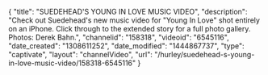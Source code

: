 {
    "title": "SUEDEHEAD'S YOUNG IN LOVE MUSIC VIDEO",
    "description": "Check out Suedehead's new music video for \"Young In Love\" shot entirely on an iPhone. Click through to the extended story for a full photo gallery. Photos: Derek Bahn.",
    "channelid": "158318",
    "videoid": "6545116",
    "date_created": "1308611252",
    "date_modified": "1444867737",
    "type": "captivate",
    "layout": "channelVideo",
    "url": "\/hurley\/suedehead-s-young-in-love-music-video\/158318-6545116"
}